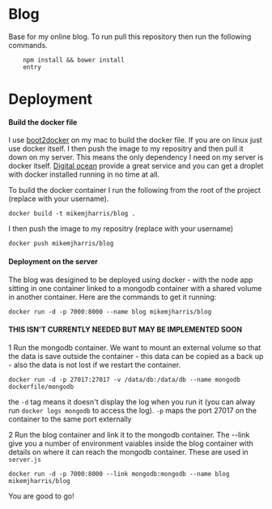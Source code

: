 Blog             
========================

Base for my online blog. To run pull this repository then run the following commands.

```
    npm install && bower install
    entry
```




Deployment
===========================

#### Build the docker file 
I use [boot2docker](https://github.com/boot2docker/boot2docker) on my mac to build the docker file.  If you are on linux just use docker itself.  I then push the image to my repositry and then pull it down on my server.  This means the only dependency I need on my server is docker itself. [Digital ocean](https://www.digitalocean.com/) provide a great service and you can get a droplet with docker installed running in no time at all.

To build the docker container I run the following from the root of the project (replace with your username).

```
docker build -t mikemjharris/blog .
```

I then push the image to my repositry (replace with your username)

```
docker push mikemjharris/blog
```


#### Deployment on the server
The blog was desigined to be deployed using docker - with the node app sitting in one container linked to a mongodb container with a shared volume in another container.  Here are the commands to get it running:

```
docker run -d -p 7000:8000 --name blog mikemjharris/blog
```


#### THIS ISN'T CURRENTLY NEEDED BUT MAY BE IMPLEMENTED SOON
1 Run the mongodb container.  We want to mount an external volume so that the data is save outside the container - this data can be copied as a back up - also the data is not lost if we restart the container. 
```
docker run -d -p 27017:27017 -v /data/db:/data/db --name mongodb dockerfile/mongodb
```
the `-d` tag means it doesn't display the log when you run it (you can alway run `docker logs mongodb` to access the log). `-p` maps the port 27017 on the container to the same port externally

2 Run the blog container and link it to the mongodb container. The --link give you a number of environment vaiables inside the blog container with details on where it can reach the mongodb container.  These are used in `server.js`
```
docker run -d -p 7000:8000 --link mongodb:mongodb --name blog mikemjharris/blog
```

You are good to go!



